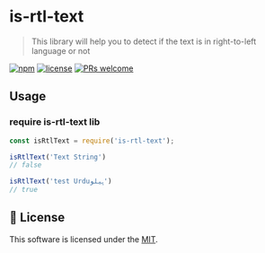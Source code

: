 # is-rtl-text
> This library will help you to detect if the text is in right-to-left language or not

[![npm](https://img.shields.io/badge/npm-0.0.1-blue)](https://www.npmjs.com/package/is-rtl-text)
[![license](https://img.shields.io/badge/license-MIT-green)](https://github.com/codeeshop-oc/is-rtl-text/blob/main/LICENSE)
[![PRs welcome](https://img.shields.io/badge/PRs-welcome-ff69b4.svg)](https://github.com/codeeshop-oc/is-rtl-text/issues?&q=is%3Aissue+is%3Aopen)


## Usage

### require is-rtl-text lib
```js
const isRtlText = require('is-rtl-text');
```

```js
isRtlText('Text String')
// false
```

```js
isRtlText('test Urduہیلو')
// true
```

## 🔖 License

This software is licensed under the [MIT](https://github.com/codeeshop-oc/is-rtl-text/blob/main/LICENSE).
